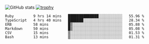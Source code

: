 ![GitHub stats](https://github-readme-stats.vercel.app/api?username=ksk001100&show_icons=true&theme=tokyonight)
[![trophy](https://github-profile-trophy.vercel.app/?username=ksk001100&theme=onedark)](https://github.com/ryo-ma/github-profile-trophy)

<!--START_SECTION:waka-->

```text
Ruby         9 hrs 14 mins   ██████████████░░░░░░░░░░░   55.96 %
TypeScript   4 hrs 40 mins   ███████░░░░░░░░░░░░░░░░░░   28.34 %
ERB          58 mins         █▒░░░░░░░░░░░░░░░░░░░░░░░   05.88 %
Markdown     50 mins         █▒░░░░░░░░░░░░░░░░░░░░░░░   05.08 %
CSV          15 mins         ▒░░░░░░░░░░░░░░░░░░░░░░░░   01.53 %
Bash         13 mins         ▒░░░░░░░░░░░░░░░░░░░░░░░░   01.31 %
```

<!--END_SECTION:waka-->
